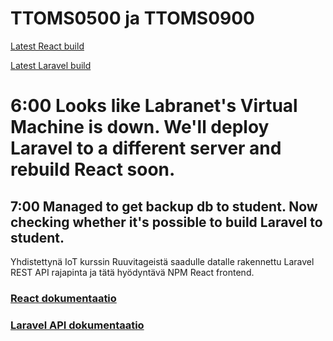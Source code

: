 # TTOMS0500 ja TTOMS0900

[Latest React build](https://student.labranet.jamk.fi/~L4623/ttos0500/)

[Latest Laravel build](https://192.168.9.133)

# 6:00 Looks like Labranet's Virtual Machine is down. We'll deploy Laravel to a different server and rebuild React soon.

## 7:00 Managed to get backup db to student. Now checking whether it's possible to build Laravel to student.

Yhdistettynä IoT kurssin Ruuvitageistä saadulle datalle rakennettu Laravel REST API rajapinta ja tätä hyödyntävä NPM React frontend.

### [React dokumentaatio](/react/README.md)

### [Laravel API dokumentaatio](/laravel/readme.md)
